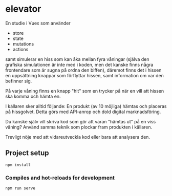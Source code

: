 # elevator
En studie i Vuex som använder
- store
- state
- mutations
- actions 

samt simulerar en hiss som kan åka mellan fyra våningar (själva den grafiska simulationen är inte med i koden, men det kanske finns några frontendare som är sugna på ordna den biffen), däremot finns det i hissen en uppsättning knappar som förflyttar hissen, samt information om var den befinner sig.

På varje våning finns en knapp "hit" som en trycker på när en vill att hissen ska komma och hämta en.

I källaren sker alltid följande:
En produkt (av 10 möjliga) hämtas och placeras på hissgolvet. Detta görs med API-anrop och dold digital marknadsföring.

Du kanske själv vill skriva kod som gör att varan "hämtas ut" på en viss våning? Använd samma teknik som plockar fram produkten i källaren.



Trevligt nöje med att vidareutveckla kod eller bara att analysera den.

## Project setup
```
npm install
```

### Compiles and hot-reloads for development
```
npm run serve
```